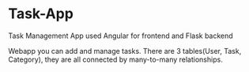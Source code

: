 # Task-App
Task Management App used Angular for frontend and Flask backend

Webapp you can add and manage tasks.
There are 3 tables(User, Task, Category), they are all connected by many-to-many relationships.

